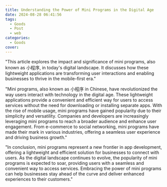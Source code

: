 ```yaml
---
title: Understanding the Power of Mini Programs in the Digital Age
date: 2024-08-28 06:41:56
tags:
  - Goods
  - Post
  - web
categories:
  - Goods
cover: 
---
```


"This article explores the impact and significance of mini programs, also known as 小程序, in today's digital landscape. It discusses how these lightweight applications are transforming user interactions and enabling businesses to thrive in the mobile-first era."

"Mini programs, also known as 小程序 in Chinese, have revolutionized the way users interact with technology in the digital age. These lightweight applications provide a convenient and efficient way for users to access services without the need for downloading or installing separate apps. With the rise of mobile usage, mini programs have gained popularity due to their simplicity and versatility. Companies and developers are increasingly leveraging mini programs to reach a broader audience and enhance user engagement. From e-commerce to social networking, mini programs have made their mark in various industries, offering a seamless user experience and driving business growth."

"In conclusion, mini programs represent a new frontier in app development, offering a lightweight and efficient solution for businesses to connect with users. As the digital landscape continues to evolve, the popularity of mini programs is expected to soar, providing users with a seamless and convenient way to access services. Embracing the power of mini programs can help businesses stay ahead of the curve and deliver enhanced experiences to their customers."
